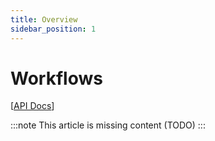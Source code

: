 ```yaml
---
title: Overview
sidebar_position: 1
---
```


# Workflows

[[API Docs](/api/workflow-execution)]

:::note
This article is missing content (TODO)
:::
